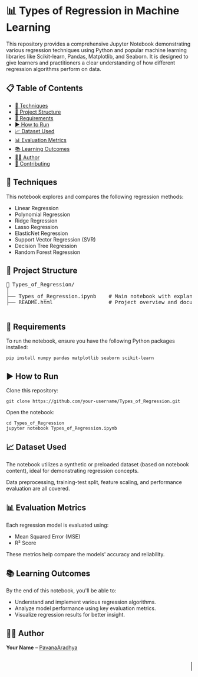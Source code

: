 <!DOCTYPE html>
<html lang="en">
<head>
    <meta charset="UTF-8">
    <meta name="viewport" content="width=device-width, initial-scale=1.0">
</head>
<body>
    <h1>📊 Types of Regression in Machine Learning</h1>
    <p>This repository provides a comprehensive Jupyter Notebook demonstrating various regression techniques using Python and popular machine learning libraries like Scikit-learn, Pandas, Matplotlib, and Seaborn. It is designed to give learners and practitioners a clear understanding of how different regression algorithms perform on data.</p>
    <h2>📋 Table of Contents</h2>
    <ul>
        <li><a href="#techniques">🧠 Techniques</a></li>
        <li><a href="#structure">📂 Project Structure</a></li>
        <li><a href="#requirements">🔧 Requirements</a></li>
        <li><a href="#run">▶️ How to Run</a></li>
        <li><a href="#dataset">📈 Dataset Used</a></li>
        <li><a href="#metrics">📊 Evaluation Metrics</a></li>
        <li><a href="#outcomes">📚 Learning Outcomes</a></li>
        <li><a href="#author">🧑‍💻 Author</a></li>
        <li><a href="#contributing">🌟 Contributing</a></li>
    </ul>
    <h2 id="techniques">🧠 Techniques</h2>
    <p>This notebook explores and compares the following regression methods:</p>
    <ul>
        <li>Linear Regression</li>
        <li>Polynomial Regression</li>
        <li>Ridge Regression</li>
        <li>Lasso Regression</li>
        <li>ElasticNet Regression</li>
        <li>Support Vector Regression (SVR)</li>
        <li>Decision Tree Regression</li>
        <li>Random Forest Regression</li>
    </ul>
    <h2 id="structure">📂 Project Structure</h2>
    <pre>
📁 Types_of_Regression/
│
├── Types_of_Regression.ipynb    # Main notebook with explanations and code
├── README.html                  # Project overview and documentation (this file)
    </pre>
    <h2 id="requirements">🔧 Requirements</h2>
    <p>To run the notebook, ensure you have the following Python packages installed:</p>
    <pre><code>pip install numpy pandas matplotlib seaborn scikit-learn</code></pre>
    <h2 id="run">▶️ How to Run</h2>
    <p>Clone this repository:</p>
    <pre><code>git clone https://github.com/your-username/Types_of_Regression.git</code></pre>
    <p>Open the notebook:</p>
    <pre><code>cd Types_of_Regression
jupyter notebook Types_of_Regression.ipynb</code></pre>
    <h2 id="dataset">📈 Dataset Used</h2>
    <p>The notebook utilizes a synthetic or preloaded dataset (based on notebook content), ideal for demonstrating regression concepts.</p>
    <p>Data preprocessing, training-test split, feature scaling, and performance evaluation are all covered.</p>
    <h2 id="metrics">📊 Evaluation Metrics</h2>
    <p>Each regression model is evaluated using:</p>
    <ul>
        <li>Mean Squared Error (MSE)</li>
        <li>R² Score</li>
    </ul>
    <p>These metrics help compare the models' accuracy and reliability.</p>
    <h2 id="outcomes">📚 Learning Outcomes</h2>
    <p>By the end of this notebook, you'll be able to:</p>
    <ul>
        <li>Understand and implement various regression algorithms.</li>
        <li>Analyze model performance using key evaluation metrics.</li>
        <li>Visualize regression results for better insight.</li>
    </ul>
    <h2 id="author">🧑‍💻 Author</h2>
    <p><strong>Your Name</strong> – <a href="https://github.com/PavanaAradhya" target="_blank">PavanaAradhya</a></p>
    <h2 id="Thank You"><marquee>🌟 THANK YOU 🌟</marquee></h2>

</body>
</html>
